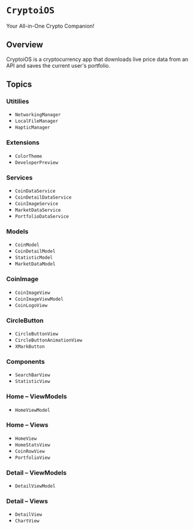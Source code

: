 # ``CryptoiOS``

Your All-in-One Crypto Companion!

## Overview

CryptoiOS is a cryptocurrency app that downloads live price data from an API and saves the current user's portfolio.

## Topics

### Utitilies

- ``NetworkingManager``
- ``LocalFileManager``
- ``HapticManager``

### Extensions

- ``ColorTheme``
- ``DeveloperPreview``

### Services

- ``CoinDataService``
- ``CoinDetailDataService``
- ``CoinImageService``
- ``MarketDataService``
- ``PortfolioDataService``

### Models

- ``CoinModel``
- ``CoinDetailModel``
- ``StatisticModel``
- ``MarketDataModel``

### CoinImage
- ``CoinImageView``
- ``CoinImageViewModel``
- ``CoinLogoView``

### CircleButton
- ``CircleButtonView``
- ``CircleButtonAnimationView``
- ``XMarkButton``

### Components
- ``SearchBarView``
- ``StatisticView``

### Home – ViewModels
- ``HomeViewModel``

### Home – Views
- ``HomeView``
- ``HomeStatsView``
- ``CoinRowView``
- ``PortfolioView``

### Detail – ViewModels
- ``DetailViewModel``

### Detail – Views
- ``DetailView``
- ``ChartView``
